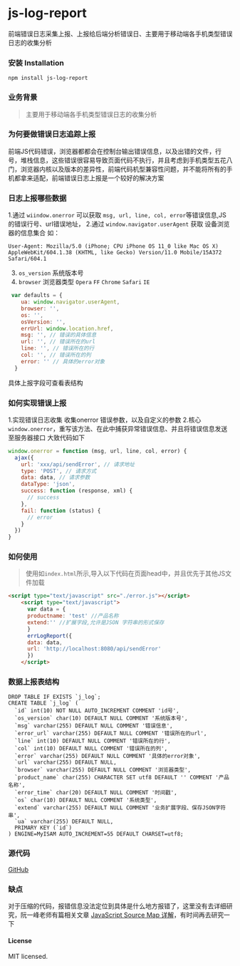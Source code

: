 # js-log-report
前端错误日志采集上报、上报给后端分析错误日、主要用于移动端各手机类型错误日志的收集分析



### 安装 Installation
```
npm install js-log-report 
```
### 业务背景
> 主要用于移动端各手机类型错误日志的收集分析

### 为何要做错误日志追踪上报
前端JS代码错误，浏览器都都会在控制台输出错误信息，以及出错的文件，行号，堆栈信息，这些错误很容易导致页面代码不执行，并且考虑到手机类型五花八门，浏览器内核以及版本的差异性，前端代码机型兼容性问题，并不能将所有的手机都拿来适配，前端错误日志上报是一个较好的解决方案


### 日志上报哪些数据
1.通过 `wiindow.onerror` 可以获取 `msg, url, line, col, error`等错误信息,JS 的错误行号、url错误地址，
2.通过 `window.navigator.userAgent` 获取 设备浏览器的信息集合
如：
```
User-Agent: Mozilla/5.0 (iPhone; CPU iPhone OS 11_0 like Mac OS X) AppleWebKit/604.1.38 (KHTML, like Gecko) Version/11.0 Mobile/15A372 Safari/604.1
```
3. `os_version` 系统版本号
4. `browser` 浏览器类型 `Opera` `FF` `Chrome` `Safari` `IE`
```javascript
 var defaults = {
    ua: window.navigator.userAgent,
    browser: '',
    os: '',
    osVersion: '',
    errUrl: window.location.href,
    msg: '', // 错误的具体信息
    url: '', // 错误所在的url
    line: '', // 错误所在的行
    col: '', // 错误所在的列
    error: '' // 具体的error对象
  }
```
具体上报字段可查看表结构



### 如何实现错误上报
1.实现错误日志收集 收集onerror 错误参数，以及自定义的参数
2.核心`window.onerror`，重写该方法、在此中捕获异常错误信息、并且将错误信息发送至服务器接口
大致代码如下
```javascript
window.onerror = function (msg, url, line, col, error) {
  ajax({
    url: 'xxx/api/sendError', // 请求地址
    type: 'POST', // 请求方式
    data: data, // 请求参数
    dataType: 'json',
    success: function (response, xml) {
      // success
    },
    fail: function (status) {
      // error
    }
  })
}
```



### 如何使用
> 使用如`index.html`所示,导入以下代码在页面head中，并且优先于其他JS文件加载

```html
<script type="text/javascript" src="./error.js"></script>
    <script type="text/javascript">
      var data = {
      productname: 'test' //产品名称
      extend:'' //扩展字段,允许是JSON 字符串的形式保存
      }
      errLogReport({
      data: data,
      url: 'http://localhost:8080/api/sendError'
      })
    </script>
```

### 数据上报表结构
```mysql
DROP TABLE IF EXISTS `j_log`;
CREATE TABLE `j_log` (
  `id` int(10) NOT NULL AUTO_INCREMENT COMMENT 'id号',
  `os_version` char(10) DEFAULT NULL COMMENT '系统版本号',
  `msg` varchar(255) DEFAULT NULL COMMENT '错误信息',
  `error_url` varchar(255) DEFAULT NULL COMMENT '错误所在的url',
  `line` int(10) DEFAULT NULL COMMENT '错误所在的行',
  `col` int(10) DEFAULT NULL COMMENT '错误所在的列',
  `error` varchar(255) DEFAULT NULL COMMENT '具体的error对象',
  `url` varchar(255) DEFAULT NULL,
  `browser` varchar(255) DEFAULT NULL COMMENT '浏览器类型',
  `product_name` char(255) CHARACTER SET utf8 DEFAULT '' COMMENT '产品名称',
  `error_time` char(20) DEFAULT NULL COMMENT '时间戳',
  `os` char(10) DEFAULT NULL COMMENT '系统类型',
  `extend` varchar(255) DEFAULT NULL COMMENT '业务扩展字段、保存JSON字符串',
  `ua` varchar(255) DEFAULT NULL,
  PRIMARY KEY (`id`)
) ENGINE=MyISAM AUTO_INCREMENT=55 DEFAULT CHARSET=utf8;

```

### 源代码
[GitHub](https://github.com/ecitlm/js-log-report)

### 缺点
对于压缩的代码，报错信息没法定位到具体是什么地方报错了，这里没有去详细研究，阮一峰老师有篇相关文章 
[JavaScript Source Map 详解](http://www.ruanyifeng.com/blog/2013/01/javascript_source_map.html)，有时间再去研究一下

#### License
MIT licensed.

